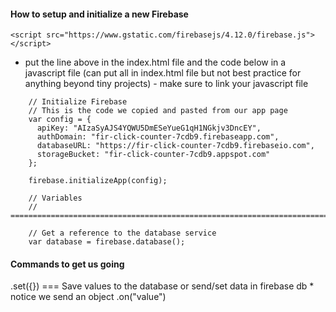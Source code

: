 #### How to setup and initialize a new Firebase
`<script src="https://www.gstatic.com/firebasejs/4.12.0/firebase.js"></script>` 
* put the line above in the index.html file and the code below in a javascript file (can put all in index.html file but not best practice for anything beyond tiny projects) - make sure to link your javascript file


```
    // Initialize Firebase
    // This is the code we copied and pasted from our app page
    var config = {
      apiKey: "AIzaSyAJS4YQWU5DmESeYueG1qH1NGkjv3DncEY",
      authDomain: "fir-click-counter-7cdb9.firebaseapp.com",
      databaseURL: "https://fir-click-counter-7cdb9.firebaseio.com",
      storageBucket: "fir-click-counter-7cdb9.appspot.com"
    };

    firebase.initializeApp(config);

    // Variables
    // ================================================================================

    // Get a reference to the database service
    var database = firebase.database();
``` 
#### Commands to get us going    
.set({}) === Save values to the database or send/set data in firebase db *  notice we send an object 
.on("value")
